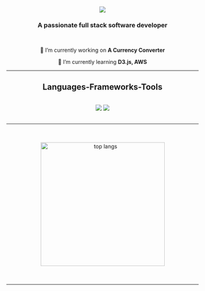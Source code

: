 

<h1 align="center">
    <img src="https://readme-typing-svg.herokuapp.com/?font=Righteous&size=35&center=true&vCenter=true&width=500&height=70&duration=4000&lines=Hi+There!+👋;+I'm+Yusuf!;" />
</h1>

<h3 align="center">A passionate full stack software developer</h3>

<br/>

<div align="center">
 
 🔭 I’m currently working on **A Currency Converter**
 
 🌱 I’m currently learning **D3.js, AWS**
 
</div>
<hr/>
<h2 align="center"> Languages-Frameworks-Tools </h2>
<br/>
<div align="center">
    <img src="https://skillicons.dev/icons?i=react,bootstrap,html,css,vscode,github,tailwind" />
    <img src="https://skillicons.dev/icons?i=nodejs,javascript,java,mysql" /><br>
</div>

<br/>
<hr/>

<br>
<div align=center>
  <br/>
  <img width=325 align="center" src="https://github-readme-stats.vercel.app/api/top-langs/?username=Purifoy&layout=compact&theme=react&border_radius=10" alt="top langs" />
</div>
<br/><br/>
<hr/>
